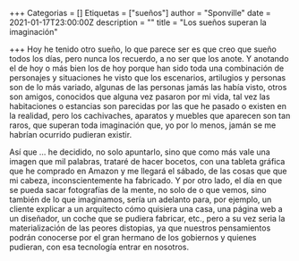 +++
Categorias = []
Etiquetas = ["sueños"]
author = "Sponville"
date = 2021-01-17T23:00:00Z
description = ""
title = "Los sueños superan la imaginación"

+++
Hoy he tenido otro sueño, lo que parece ser es que creo que sueño todos los días, pero nunca los recuerdo, a no ser que los anote. Y anotando el de hoy o más bien los de hoy porque han sido toda una combinación de personajes y situaciones he visto que los escenarios, artilugios y personas son de lo más variado, algunas de las personas jamás las había visto, otros son amigos, conocidos que alguna vez pasaron por mi vida, tal vez las habitaciones o estancias son parecidas por las que he pasado o existen en la realidad, pero los cachivaches, aparatos y muebles que aparecen son tan raros, que superan toda imaginación que, yo por lo menos, jamán se me habrían ocurrido pudieran existir.

Así que … he decidido, no solo apuntarlo, sino que como más vale una imagen que mil palabras, trataré de hacer bocetos, con una tableta gráfica que he comprado en Amazon y me llegará el sábado, de las cosas que que mi cabeza, inconscientemente ha fabricado. Y por otro lado, el día en que se pueda sacar fotografías de la mente, no solo de o que vemos, sino también de lo que imaginamos, sería un adelanto para, por ejemplo, un cliente explicar a un arquitecto cómo quisiera una casa, una página web a un diseñador, un coche que se pudiera fabricar, etc., pero a su vez seria la materialización de las peores distopias, ya que nuestros pensamientos podrán conocerse por el gran hermano de los gobiernos y quienes pudieran, con esa tecnología entrar en nosotros.